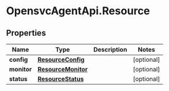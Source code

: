 # OpensvcAgentApi.Resource

## Properties

Name | Type | Description | Notes
------------ | ------------- | ------------- | -------------
**config** | [**ResourceConfig**](ResourceConfig.md) |  | [optional] 
**monitor** | [**ResourceMonitor**](ResourceMonitor.md) |  | [optional] 
**status** | [**ResourceStatus**](ResourceStatus.md) |  | [optional] 


